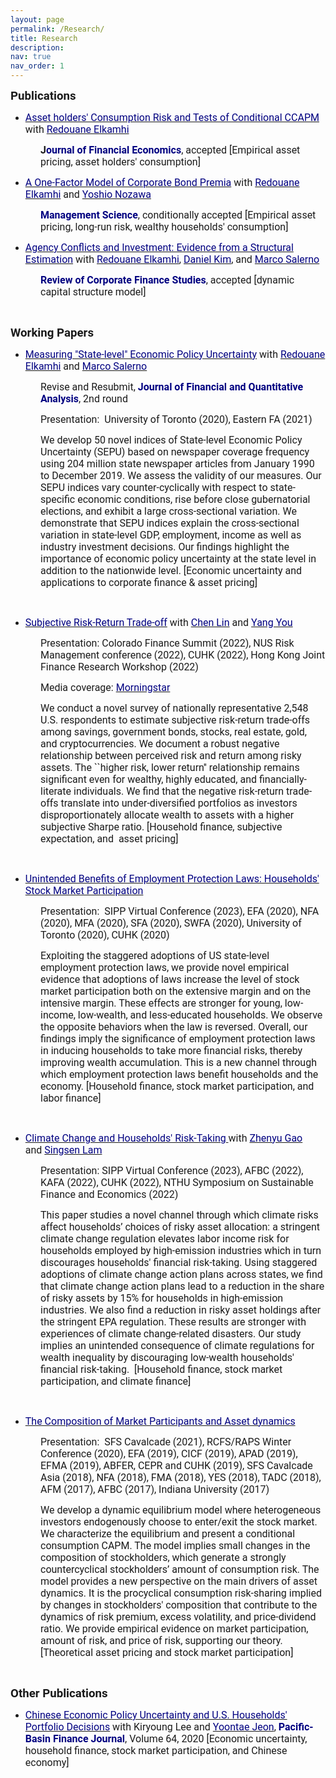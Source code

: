 ```yaml
---
layout: page
permalink: /Research/
title: Research
description: 
nav: true
nav_order: 1
---
```


<p><span style="font-size:11pt"><span style="font-family:Calibri,sans-serif"><strong><span style="font-size:14.0pt"><span style="font-family:Roboto">Publications</span></span></strong></span></span></p>

<ul>
	<li><span style="font-size:11pt"><span style="font-family:Calibri,sans-serif"><span style="font-family:Roboto"><span style="color:navy"><a href="https://papers.ssrn.com/sol3/papers.cfm?abstract_id=3349844" target="_blank"><span style="font-size:12.0pt"><span style="color:navy">Asset holders&#39; Consumption Risk and Tests of Conditional CCAPM</span></span></a></span></span> <span style="font-size:12.0pt"><span style="font-family:Roboto">with&nbsp;<span style="color:navy"><a href="https://www.rotman.utoronto.ca/FacultyAndResearch/Faculty/FacultyBios/Elkamhi" target="_blank"><span style="color:navy">Redouane Elkamhi</span></a></span></span></span></span></span></li>
</ul>

<p style="margin-left:48px"><span style="font-size:11pt"><span style="font-family:Calibri,sans-serif"><strong><span style="font-size:12.0pt"><span style="font-family:Roboto">J<span style="color:navy">ournal of Financial Economics</span></span></span></strong><span style="font-size:12.0pt"><span style="font-family:Roboto">, accepted&nbsp;[Empirical asset pricing,&nbsp;asset holders&#39;&nbsp;consumption]</span></span></span></span></p>

<ul>
	<li><span style="font-size:11pt"><span style="font-family:Calibri,sans-serif"><span style="font-family:Roboto"><span style="color:navy"><a href="https://papers.ssrn.com/sol3/papers.cfm?abstract_id=3669068" target="_blank"><span style="font-size:12.0pt"><span style="color:navy">A One-Factor Model of Corporate Bond Premia</span></span></a></span></span><span style="font-size:12.0pt"><span style="font-family:Roboto"> with&nbsp;<span style="color:navy"><a href="https://www.rotman.utoronto.ca/FacultyAndResearch/Faculty/FacultyBios/Elkamhi" target="_blank"><span style="color:navy">Redouane Elkamhi</span></a></span> and&nbsp;</span></span><span style="font-family:Roboto"><span style="color:navy"><a href="https://yoshionozawa.github.io/" target="_blank"><span style="font-size:12.0pt"><span style="color:navy">Yoshio Nozawa</span></span></a></span></span></span></span></li>
</ul>

<p style="margin-left:48px"><span style="font-size:11pt"><span style="font-family:Calibri,sans-serif"><strong><span style="font-size:12.0pt"><span style="font-family:Roboto"><span style="color:navy">Management Science</span></span></span></strong><span style="font-size:12.0pt"><span style="font-family:Roboto">, conditionally accepted&nbsp;[Empirical asset pricing, long-run risk, wealthy households&#39; consumption]</span></span></span></span></p>

<ul>
	<li><span style="font-size:11pt"><span style="font-family:Calibri,sans-serif"><span style="font-family:Roboto"><span style="color:navy"><a href="https://academic.oup.com/rcfs/advance-article-abstract/doi/10.1093/rcfs/cfac019/6576649" target="_blank"><span style="font-size:12.0pt"><span style="color:navy">Agency Conflicts and Investment: Evidence from a Structural Estimation</span></span></a></span></span><span style="font-size:12.0pt"><span style="font-family:Roboto"> with&nbsp;<span style="color:navy"><a href="https://www.rotman.utoronto.ca/FacultyAndResearch/Faculty/FacultyBios/Elkamhi" target="_blank"><span style="color:navy">Redouane Elkamhi</span></a></span>,&nbsp;</span></span><span style="font-family:Roboto"><span style="color:navy"><a href="https://sites.google.com/view/danielsangkim/home" target="_blank"><span style="font-size:12.0pt"><span style="color:navy">Daniel Kim</span></span></a></span></span><span style="font-size:12.0pt"><span style="font-family:Roboto">, and&nbsp;</span></span><span style="font-family:Roboto"><span style="color:navy"><a href="https://sites.google.com/view/marco-salerno" target="_blank"><span style="font-size:12.0pt"><span style="color:navy">Marco Salerno</span></span></a></span></span></span></span></li>
</ul>

<p style="margin-left:48px"><span style="font-size:11pt"><span style="font-family:Calibri,sans-serif"><strong><span style="font-size:12.0pt"><span style="font-family:Roboto"><span style="color:navy">Review of Corporate Finance Studies</span></span></span></strong><span style="font-size:12.0pt"><span style="font-family:Roboto">,&nbsp;accepted&nbsp;[dynamic capital structure model]</span></span></span></span></p>

<p>&nbsp;</p>

<p><span style="font-size:11pt"><span style="font-family:Calibri,sans-serif"><strong><span style="font-size:14.0pt"><span style="font-family:Roboto">Working Papers</span></span></strong></span></span></p>

<ul>
	<li><span style="font-size:11pt"><span style="font-family:Calibri,sans-serif"><span style="font-family:Roboto"><span style="color:navy"><a href="https://papers.ssrn.com/sol3/papers.cfm?abstract_id=3695365" target="_blank"><span style="font-size:12.0pt"><span style="color:navy">Measuring &quot;State-level&quot; Economic Policy Uncertainty</span></span></a></span></span><span style="font-size:12.0pt"><span style="font-family:Roboto"> with&nbsp;<span style="color:navy"><a href="https://www.rotman.utoronto.ca/FacultyAndResearch/Faculty/FacultyBios/Elkamhi" target="_blank"><span style="color:navy">Redouane Elkamhi</span></a></span> and&nbsp;</span></span><span style="font-family:Roboto"><span style="color:navy"><a href="https://sites.google.com/view/marco-salerno" target="_blank"><span style="font-size:12.0pt"><span style="color:navy">Marco Salerno</span></span></a></span></span></span></span></li>
</ul>

<p style="margin-left:48px"><span style="font-size:11pt"><span style="font-family:Calibri,sans-serif"><span style="font-size:12.0pt"><span style="font-family:Roboto">Revise and Resubmit,&nbsp;<strong><span style="color:navy">Journal of Financial and Quantitative Analysis</span></strong>, 2nd round</span></span></span></span></p>

<p style="margin-left:48px"><span style="font-size:11pt"><span style="font-family:Calibri,sans-serif"><span style="font-size:12.0pt"><span style="font-family:Roboto">Presentation: &nbsp;University of Toronto (2020), Eastern FA (2021)</span></span></span></span></p>

<p style="margin-left:48px"><span style="font-size:11pt"><span style="font-family:Calibri,sans-serif"><span style="font-size:12.0pt"><span style="font-family:Roboto">We develop 50 novel indices of State-level Economic Policy Uncertainty (SEPU) based on newspaper coverage frequency using 204 million state newspaper articles from January 1990 to December 2019. We assess the validity of our measures. Our SEPU indices vary counter-cyclically with respect to state-specific economic conditions, rise before close gubernatorial elections, and exhibit a large cross-sectional variation. We demonstrate that SEPU indices explain the cross-sectional variation in state-level GDP, employment, income as well as industry investment decisions. Our findings highlight the importance of economic policy uncertainty at the state level in addition to the nationwide level. [Economic uncertainty and applications to corporate finance&nbsp;&amp;&nbsp;asset pricing]</span></span></span></span></p>

<p style="margin-left:48px">&nbsp;</p>

<ul>
	<li><span style="font-size:11pt"><span style="font-family:Calibri,sans-serif"><span style="font-family:Roboto"><a href="http://ssrn.com/abstract=4096443" target="_blank"><span style="font-size:12.0pt"><span style="color:navy">Subjective Risk-Return Trade-off</span></span></a></span><span style="font-size:12.0pt"><span style="font-family:Roboto"> with&nbsp;</span></span><span style="font-family:Roboto"><span style="color:navy"><a href="https://www.hkubs.hku.hk/people/chen-lin/" target="_blank"><span style="font-size:12.0pt"><span style="color:navy">Chen Lin</span></span></a></span></span><span style="font-size:12.0pt"><span style="font-family:Roboto"> and&nbsp;</span></span><span style="font-family:Roboto"><span style="color:navy"><a href="https://yangyou1.weebly.com/" target="_blank"><span style="font-size:12.0pt"><span style="color:navy">Yang You</span></span></a></span></span></span></span></li>
</ul>

<p style="margin-left:48px"><span style="font-size:11pt"><span style="font-family:Calibri,sans-serif"><span style="font-size:12.0pt"><span style="font-family:Roboto">Presentation:&nbsp;Colorado Finance Summit&nbsp;(2022),&nbsp;NUS Risk Management conference (2022), CUHK (2022), Hong Kong Joint Finance Research Workshop (2022)</span></span></span></span></p>

<p style="margin-left:48px"><span style="font-size:11pt"><span style="font-family:Calibri,sans-serif"><span style="font-size:12.0pt"><span style="font-family:Roboto">Media coverage:&nbsp;</span></span><span style="font-family:Roboto"><span style="color:navy"><a href="https://www.morningstar.com/news/marketwatch/20220730279/most-investors-still-dont-understand-the-relationship-between-risk-and-return-study-reveals" target="_blank"><span style="font-size:12.0pt"><span style="color:navy">Morningstar</span></span></a></span></span></span></span></p>

<p style="margin-left:48px"><span style="font-size:11pt"><span style="font-family:Calibri,sans-serif"><span style="font-size:12.0pt"><span style="font-family:Roboto">We conduct a novel survey of nationally representative 2,548 U.S. respondents to estimate subjective risk-return trade-offs among savings, government bonds, stocks, real estate, gold, and cryptocurrencies. We document a robust negative relationship between perceived risk and return among risky assets. The ``higher risk, lower return&#39;&#39; relationship remains significant even for wealthy, highly educated, and financially-literate individuals. We find that the negative risk-return trade-offs translate into under-diversified portfolios as investors disproportionately allocate wealth to assets with a higher subjective Sharpe ratio.&nbsp;[Household finance, subjective expectation, and &nbsp;asset pricing]</span></span></span></span></p>

<p style="margin-left:48px">&nbsp;</p>

<ul>
	<li><span style="font-size:11pt"><span style="color:navy"><span style="font-family:Calibri,sans-serif"><span style="font-family:Roboto"><a href="https://papers.ssrn.com/sol3/papers.cfm?abstract_id=4163869" target="_blank"><span style="font-size:12.0pt"><span style="color:navy">Unintended Benefits of Employment Protection Laws: Households&#39; Stock Market Participation</span></span></a></span></span></span></span></li>
</ul>

<p style="margin-left:48px"><span style="font-size:11pt"><span style="font-family:Calibri,sans-serif"><span style="font-size:12.0pt"><span style="font-family:Roboto">Presentation: &nbsp;SIPP Virtual Conference (2023),&nbsp;EFA (2020), NFA (2020), MFA (2020), SFA (2020), SWFA (2020), University of Toronto (2020), CUHK (2020)</span></span></span></span></p>

<p style="margin-left:48px"><span style="font-size:11pt"><span style="font-family:Calibri,sans-serif"><span style="font-size:12.0pt"><span style="font-family:Roboto">Exploiting the staggered adoptions of US state-level employment protection laws, we provide novel empirical evidence that adoptions of laws increase the level of stock market participation both on the extensive margin and on the intensive margin. These effects are stronger for young, low-income, low-wealth, and less-educated households. We observe the opposite behaviors when the law is reversed. Overall, our findings imply the significance of employment protection laws in inducing households to take more financial risks, thereby improving wealth accumulation. This is a new channel through which employment protection laws benefit households and the economy.&nbsp;[Household finance, stock market participation, and labor finance]</span></span></span></span></p>

<p style="margin-left:48px">&nbsp;</p>

<ul>
	<li><span style="font-size:11pt"><span style="font-family:Calibri,sans-serif"><span style="font-family:Roboto"><a href="https://papers.ssrn.com/sol3/papers.cfm?abstract_id=4056360" target="_blank"><span style="font-size:12.0pt"><span style="color:navy">Climate Change and Households&#39; Risk-Taking</span></span>&nbsp;</a></span><span style="font-size:12.0pt"><span style="font-family:Roboto">with&nbsp;</span></span><span style="font-family:Roboto"><span style="color:navy"><a href="https://www.bschool.cuhk.edu.hk/staff/gao-zhenyu/" target="_blank"><span style="font-size:12.0pt"><span style="color:navy">Zhenyu Gao</span></span></a></span></span><span style="font-size:12.0pt"><span style="font-family:Roboto"> and&nbsp;<span style="color:navy"><a href="https://grad.bschool.cuhk.edu.hk/students/lam-sing-sen/" target="_blank"><span style="color:navy">Singsen Lam</span></a></span></span></span></span></span></li>
</ul>

<p style="margin-left:48px"><span style="font-size:11pt"><span style="font-family:Calibri,sans-serif"><span style="font-size:12.0pt"><span style="font-family:Roboto">Presentation: SIPP Virtual Conference (2023), AFBC (2022), KAFA (2022),&nbsp;CUHK (2022), NTHU Symposium on Sustainable Finance and Economics (2022)</span></span></span></span></p>

<p style="margin-left:48px"><span style="font-size:11pt"><span style="font-family:Calibri,sans-serif"><span style="font-size:12.0pt"><span style="font-family:Roboto">This paper studies a novel channel through which climate risks affect households&rsquo; choices of risky asset allocation: a stringent climate change regulation elevates labor income risk for households employed by high-emission industries which in turn discourages households&#39; financial risk-taking. Using staggered adoptions of climate change action plans across states, we find that climate change action plans lead to a reduction in the share of risky assets by 15% for households in high-emission industries. We also find a reduction in risky asset holdings after the stringent EPA regulation. These results are stronger with experiences of climate change-related disasters. Our study implies an unintended consequence of climate regulations for wealth inequality by discouraging low-wealth households&#39; financial risk-taking.&nbsp; [Household finance, stock market participation, and&nbsp;climate finance]</span></span></span></span></p>

<p style="margin-left:48px">&nbsp;</p>

<ul>
	<li><span style="font-size:11pt"><span style="font-family:Calibri,sans-serif"><span style="font-family:Roboto"><span style="color:navy"><a href="https://papers.ssrn.com/sol3/papers.cfm?abstract_id=3349840" target="_blank"><span style="font-size:12.0pt"><span style="color:navy">The Composition of Market Participants and Asset dynamics</span></span></a></span></span>&nbsp;</span></span></li>
</ul>

<p style="margin-left:48px"><span style="font-size:11pt"><span style="font-family:Calibri,sans-serif"><span style="font-size:12.0pt"><span style="font-family:Roboto">Presentation: &nbsp;SFS Cavalcade (2021), RCFS/RAPS Winter Conference (2020), EFA (2019), CICF (2019), APAD (2019), EFMA (2019), ABFER, CEPR and CUHK (2019), SFS Cavalcade Asia (2018), NFA (2018), FMA (2018), YES (2018), TADC (2018), AFM (2017), AFBC (2017), Indiana University (2017)&nbsp;</span></span></span></span></p>

<p style="margin-left:48px"><span style="font-size:11pt"><span style="font-family:Calibri,sans-serif"><span style="font-size:12.0pt"><span style="font-family:Roboto">We develop a dynamic equilibrium model where heterogeneous investors endogenously choose to enter/exit the stock market. We characterize the equilibrium and present a conditional consumption&nbsp;CAPM. The model implies small changes in the composition of stockholders, which generate a strongly countercyclical stockholders&rsquo; amount of consumption risk. The model provides a new perspective on the main drivers of asset dynamics. It is the procyclical consumption risk-sharing implied by changes in stockholders&#39; composition that contribute to the dynamics of risk premium, excess volatility, and price-dividend ratio. We provide empirical evidence on market participation, amount of risk, and price of risk, supporting our theory. [Theoretical asset pricing and stock market participation]</span></span></span></span></p>

<p style="margin-left:48px">&nbsp;</p>

<p><span style="font-size:11pt"><span style="font-family:Calibri,sans-serif"><strong><span style="font-size:14.0pt"><span style="font-family:Roboto">Other Publications</span></span></strong></span></span></p>

<ul>
	<li><span style="font-size:11pt"><span style="font-family:Calibri,sans-serif"><span style="font-family:Roboto"><span style="color:navy"><a href="https://www.sciencedirect.com/science/article/pii/S0927538X20304510" target="_blank"><span style="font-size:12.0pt"><span style="color:navy">Chinese Economic Policy Uncertainty and U.S. Households&#39; Portfolio Decisions</span></span></a></span></span><span style="font-size:12.0pt"><span style="font-family:Roboto"> with Kiryoung Lee&nbsp;and&nbsp;</span></span><span style="font-family:Roboto"><span style="color:navy"><a href="https://www.degroote.mcmaster.ca/profiles/jeony5/" target="_blank"><span style="font-size:12.0pt"><span style="color:navy">Yoontae Jeon</span></span></a></span></span><span style="font-size:12.0pt"><span style="font-family:Roboto">, <strong><span style="color:navy">Pacific-Basin Finance Journal</span></strong>, Volume 64, 2020&nbsp;[Economic uncertainty, household finance, stock market participation, and Chinese economy]</span></span></span></span></li>
</ul>

<p>&nbsp;</p>

